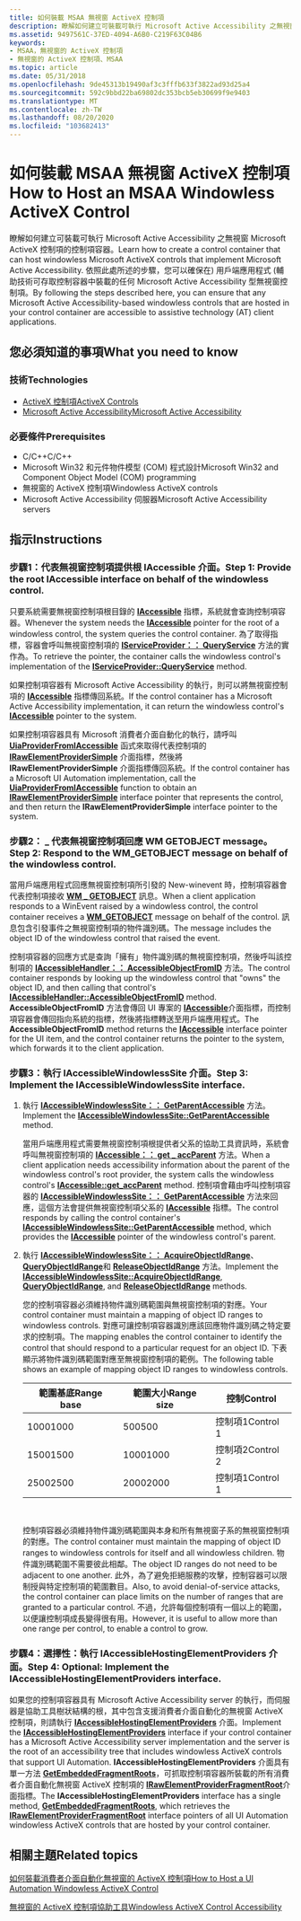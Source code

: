 ```yaml
---
title: 如何裝載 MSAA 無視窗 ActiveX 控制項
description: 瞭解如何建立可裝載可執行 Microsoft Active Accessibility 之無視窗 Microsoft ActiveX 控制項的控制項容器。
ms.assetid: 9497561C-37ED-4094-A6B0-C219F63C04B6
keywords:
- MSAA，無視窗的 ActiveX 控制項
- 無視窗的 ActiveX 控制項、MSAA
ms.topic: article
ms.date: 05/31/2018
ms.openlocfilehash: 9de45313b19490af3c3fffb633f3822ad93d25a4
ms.sourcegitcommit: 592c9bbd22ba69802dc353bcb5eb30699f9e9403
ms.translationtype: MT
ms.contentlocale: zh-TW
ms.lasthandoff: 08/20/2020
ms.locfileid: "103682413"
---
```

# <a name="how-to-host-an-msaa-windowless-activex-control"></a><span data-ttu-id="00b14-105">如何裝載 MSAA 無視窗 ActiveX 控制項</span><span class="sxs-lookup"><span data-stu-id="00b14-105">How to Host an MSAA Windowless ActiveX Control</span></span>

<span data-ttu-id="00b14-106">瞭解如何建立可裝載可執行 Microsoft Active Accessibility 之無視窗 Microsoft ActiveX 控制項的控制項容器。</span><span class="sxs-lookup"><span data-stu-id="00b14-106">Learn how to create a control container that can host windowless Microsoft ActiveX controls that implement Microsoft Active Accessibility.</span></span> <span data-ttu-id="00b14-107">依照此處所述的步驟，您可以確保在) 用戶端應用程式 (輔助技術可存取控制容器中裝載的任何 Microsoft Active Accessibility 型無視窗控制項。</span><span class="sxs-lookup"><span data-stu-id="00b14-107">By following the steps described here, you can ensure that any Microsoft Active Accessibility-based windowless controls that are hosted in your control container are accessible to assistive technology (AT) client applications.</span></span>

## <a name="what-you-need-to-know"></a><span data-ttu-id="00b14-108">您必須知道的事項</span><span class="sxs-lookup"><span data-stu-id="00b14-108">What you need to know</span></span>

### <a name="technologies"></a><span data-ttu-id="00b14-109">技術</span><span class="sxs-lookup"><span data-stu-id="00b14-109">Technologies</span></span>

-   [<span data-ttu-id="00b14-110">ActiveX 控制項</span><span class="sxs-lookup"><span data-stu-id="00b14-110">ActiveX Controls</span></span>](/windows/desktop/com/activex-controls)
-   [<span data-ttu-id="00b14-111">Microsoft Active Accessibility</span><span class="sxs-lookup"><span data-stu-id="00b14-111">Microsoft Active Accessibility</span></span>](microsoft-active-accessibility.md)

### <a name="prerequisites"></a><span data-ttu-id="00b14-112">必要條件</span><span class="sxs-lookup"><span data-stu-id="00b14-112">Prerequisites</span></span>

-   <span data-ttu-id="00b14-113">C/C++</span><span class="sxs-lookup"><span data-stu-id="00b14-113">C/C++</span></span>
-   <span data-ttu-id="00b14-114">Microsoft Win32 和元件物件模型 (COM) 程式設計</span><span class="sxs-lookup"><span data-stu-id="00b14-114">Microsoft Win32 and Component Object Model (COM) programming</span></span>
-   <span data-ttu-id="00b14-115">無視窗的 ActiveX 控制項</span><span class="sxs-lookup"><span data-stu-id="00b14-115">Windowless ActiveX controls</span></span>
-   <span data-ttu-id="00b14-116">Microsoft Active Accessibility 伺服器</span><span class="sxs-lookup"><span data-stu-id="00b14-116">Microsoft Active Accessibility servers</span></span>

## <a name="instructions"></a><span data-ttu-id="00b14-117">指示</span><span class="sxs-lookup"><span data-stu-id="00b14-117">Instructions</span></span>

### <a name="step-1-provide-the-root-iaccessible-interface-on-behalf-of-the-windowless-control"></a><span data-ttu-id="00b14-118">步驟1：代表無視窗控制項提供根 IAccessible 介面。</span><span class="sxs-lookup"><span data-stu-id="00b14-118">Step 1: Provide the root IAccessible interface on behalf of the windowless control.</span></span>

<span data-ttu-id="00b14-119">只要系統需要無視窗控制項根目錄的 [**IAccessible**](/windows/desktop/api/oleacc/nn-oleacc-iaccessible) 指標，系統就會查詢控制項容器。</span><span class="sxs-lookup"><span data-stu-id="00b14-119">Whenever the system needs the [**IAccessible**](/windows/desktop/api/oleacc/nn-oleacc-iaccessible) pointer for the root of a windowless control, the system queries the control container.</span></span> <span data-ttu-id="00b14-120">為了取得指標，容器會呼叫無視窗控制項的 [**IServiceProvider：： QueryService**](/previous-versions/windows/internet-explorer/ie-developer/platform-apis/cc678966(v=vs.85)) 方法的實作為。</span><span class="sxs-lookup"><span data-stu-id="00b14-120">To retrieve the pointer, the container calls the windowless control's implementation of the [**IServiceProvider::QueryService**](/previous-versions/windows/internet-explorer/ie-developer/platform-apis/cc678966(v=vs.85)) method.</span></span>

<span data-ttu-id="00b14-121">如果控制項容器有 Microsoft Active Accessibility 的執行，則可以將無視窗控制項的 [**IAccessible**](/windows/desktop/api/oleacc/nn-oleacc-iaccessible) 指標傳回系統。</span><span class="sxs-lookup"><span data-stu-id="00b14-121">If the control container has a Microsoft Active Accessibility implementation, it can return the windowless control's [**IAccessible**](/windows/desktop/api/oleacc/nn-oleacc-iaccessible) pointer to the system.</span></span>

<span data-ttu-id="00b14-122">如果控制項容器具有 Microsoft 消費者介面自動化的執行，請呼叫 [**UiaProviderFromIAccessible**](/windows/desktop/api/UIAutomationCoreApi/nf-uiautomationcoreapi-uiaproviderfromiaccessible) 函式來取得代表控制項的 [**IRawElementProviderSimple**](/windows/desktop/api/UIAutomationCore/nn-uiautomationcore-irawelementprovidersimple) 介面指標，然後將 **IRawElementProviderSimple** 介面指標傳回系統。</span><span class="sxs-lookup"><span data-stu-id="00b14-122">If the control container has a Microsoft UI Automation implementation, call the [**UiaProviderFromIAccessible**](/windows/desktop/api/UIAutomationCoreApi/nf-uiautomationcoreapi-uiaproviderfromiaccessible) function to obtain an [**IRawElementProviderSimple**](/windows/desktop/api/UIAutomationCore/nn-uiautomationcore-irawelementprovidersimple) interface pointer that represents the control, and then return the **IRawElementProviderSimple** interface pointer to the system.</span></span>

### <a name="step-2-respond-to-the-wm_getobject-message-on-behalf-of-the-windowless-control"></a><span data-ttu-id="00b14-123">步驟2： \_ 代表無視窗控制項回應 WM GETOBJECT message。</span><span class="sxs-lookup"><span data-stu-id="00b14-123">Step 2: Respond to the WM\_GETOBJECT message on behalf of the windowless control.</span></span>

<span data-ttu-id="00b14-124">當用戶端應用程式回應無視窗控制項所引發的 New-winevent 時，控制項容器會代表控制項接收 [**WM \_ GETOBJECT**](wm-getobject.md) 訊息。</span><span class="sxs-lookup"><span data-stu-id="00b14-124">When a client application responds to a WinEvent raised by a windowless control, the control container receives a [**WM\_GETOBJECT**](wm-getobject.md) message on behalf of the control.</span></span> <span data-ttu-id="00b14-125">訊息包含引發事件之無視窗控制項的物件識別碼。</span><span class="sxs-lookup"><span data-stu-id="00b14-125">The message includes the object ID of the windowless control that raised the event.</span></span>

<span data-ttu-id="00b14-126">控制項容器的回應方式是查詢「擁有」物件識別碼的無視窗控制項，然後呼叫該控制項的 [**IAccessibleHandler：： AccessibleObjectFromID**](/windows/desktop/api/Oleacc/nf-oleacc-iaccessiblehandler-accessibleobjectfromid) 方法。</span><span class="sxs-lookup"><span data-stu-id="00b14-126">The control container responds by looking up the windowless control that "owns" the object ID, and then calling that control's [**IAccessibleHandler::AccessibleObjectFromID**](/windows/desktop/api/Oleacc/nf-oleacc-iaccessiblehandler-accessibleobjectfromid) method.</span></span> <span data-ttu-id="00b14-127">**AccessibleObjectFromID** 方法會傳回 UI 專案的 [**IAccessible**](/windows/desktop/api/oleacc/nn-oleacc-iaccessible)介面指標，而控制項容器會傳回指向系統的指標，然後將指標轉送至用戶端應用程式。</span><span class="sxs-lookup"><span data-stu-id="00b14-127">The **AccessibleObjectFromID** method returns the [**IAccessible**](/windows/desktop/api/oleacc/nn-oleacc-iaccessible) interface pointer for the UI item, and the control container returns the pointer to the system, which forwards it to the client application.</span></span>

### <a name="step-3-implement-the-iaccessiblewindowlesssite-interface"></a><span data-ttu-id="00b14-128">步驟3：執行 IAccessibleWindowlessSite 介面。</span><span class="sxs-lookup"><span data-stu-id="00b14-128">Step 3: Implement the IAccessibleWindowlessSite interface.</span></span>

1.  <span data-ttu-id="00b14-129">執行 [**IAccessibleWindowlessSite：： GetParentAccessible**](/windows/desktop/api/oleacc/nf-oleacc-iaccessiblewindowlesssite-getparentaccessible) 方法。</span><span class="sxs-lookup"><span data-stu-id="00b14-129">Implement the [**IAccessibleWindowlessSite::GetParentAccessible**](/windows/desktop/api/oleacc/nf-oleacc-iaccessiblewindowlesssite-getparentaccessible) method.</span></span>

    <span data-ttu-id="00b14-130">當用戶端應用程式需要無視窗控制項根提供者父系的協助工具資訊時，系統會呼叫無視窗控制項的 [**IAccessible：： get \_ accParent**](/windows/desktop/api/Oleacc/nf-oleacc-iaccessible-get_accparent) 方法。</span><span class="sxs-lookup"><span data-stu-id="00b14-130">When a client application needs accessibility information about the parent of the windowless control's root provider, the system calls the windowless control's [**IAccessible::get\_accParent**](/windows/desktop/api/Oleacc/nf-oleacc-iaccessible-get_accparent) method.</span></span> <span data-ttu-id="00b14-131">控制項會藉由呼叫控制項容器的 [**IAccessibleWindowlessSite：： GetParentAccessible**](/windows/desktop/api/oleacc/nf-oleacc-iaccessiblewindowlesssite-getparentaccessible) 方法來回應，這個方法會提供無視窗控制項父系的 [**IAccessible**](/windows/desktop/api/oleacc/nn-oleacc-iaccessible) 指標。</span><span class="sxs-lookup"><span data-stu-id="00b14-131">The control responds by calling the control container's [**IAccessibleWindowlessSite::GetParentAccessible**](/windows/desktop/api/oleacc/nf-oleacc-iaccessiblewindowlesssite-getparentaccessible) method, which provides the [**IAccessible**](/windows/desktop/api/oleacc/nn-oleacc-iaccessible) pointer of the windowless control's parent.</span></span>

2.  <span data-ttu-id="00b14-132">執行 [**IAccessibleWindowlessSite：： AcquireObjectIdRange**](/windows/desktop/api/oleacc/nf-oleacc-iaccessiblewindowlesssite-acquireobjectidrange)、 [**QueryObjectIdRange**](/windows/desktop/api/oleacc/nf-oleacc-iaccessiblewindowlesssite-queryobjectidranges)和 [**ReleaseObjectIdRange**](/windows/desktop/api/oleacc/nf-oleacc-iaccessiblewindowlesssite-releaseobjectidrange) 方法。</span><span class="sxs-lookup"><span data-stu-id="00b14-132">Implement the [**IAccessibleWindowlessSite::AcquireObjectIdRange**](/windows/desktop/api/oleacc/nf-oleacc-iaccessiblewindowlesssite-acquireobjectidrange), [**QueryObjectIdRange**](/windows/desktop/api/oleacc/nf-oleacc-iaccessiblewindowlesssite-queryobjectidranges), and [**ReleaseObjectIdRange**](/windows/desktop/api/oleacc/nf-oleacc-iaccessiblewindowlesssite-releaseobjectidrange) methods.</span></span>

    <span data-ttu-id="00b14-133">您的控制項容器必須維持物件識別碼範圍與無視窗控制項的對應。</span><span class="sxs-lookup"><span data-stu-id="00b14-133">Your control container must maintain a mapping of object ID ranges to windowless controls.</span></span> <span data-ttu-id="00b14-134">對應可讓控制項容器識別應該回應物件識別碼之特定要求的控制項。</span><span class="sxs-lookup"><span data-stu-id="00b14-134">The mapping enables the control container to identify the control that should respond to a particular request for an object ID.</span></span> <span data-ttu-id="00b14-135">下表顯示將物件識別碼範圍對應至無視窗控制項的範例。</span><span class="sxs-lookup"><span data-stu-id="00b14-135">The following table shows an example of mapping object ID ranges to windowless controls.</span></span>

    

    | <span data-ttu-id="00b14-136">範圍基底</span><span class="sxs-lookup"><span data-stu-id="00b14-136">Range base</span></span> | <span data-ttu-id="00b14-137">範圍大小</span><span class="sxs-lookup"><span data-stu-id="00b14-137">Range size</span></span> | <span data-ttu-id="00b14-138">控制</span><span class="sxs-lookup"><span data-stu-id="00b14-138">Control</span></span>   |
    |------------|------------|-----------|
    | <span data-ttu-id="00b14-139">1000</span><span class="sxs-lookup"><span data-stu-id="00b14-139">1000</span></span>       | <span data-ttu-id="00b14-140">500</span><span class="sxs-lookup"><span data-stu-id="00b14-140">500</span></span>        | <span data-ttu-id="00b14-141">控制項1</span><span class="sxs-lookup"><span data-stu-id="00b14-141">Control 1</span></span> |
    | <span data-ttu-id="00b14-142">1500</span><span class="sxs-lookup"><span data-stu-id="00b14-142">1500</span></span>       | <span data-ttu-id="00b14-143">1000</span><span class="sxs-lookup"><span data-stu-id="00b14-143">1000</span></span>       | <span data-ttu-id="00b14-144">控制項2</span><span class="sxs-lookup"><span data-stu-id="00b14-144">Control 2</span></span> |
    | <span data-ttu-id="00b14-145">2500</span><span class="sxs-lookup"><span data-stu-id="00b14-145">2500</span></span>       | <span data-ttu-id="00b14-146">2000</span><span class="sxs-lookup"><span data-stu-id="00b14-146">2000</span></span>       | <span data-ttu-id="00b14-147">控制項1</span><span class="sxs-lookup"><span data-stu-id="00b14-147">Control 1</span></span> |

    

     

    <span data-ttu-id="00b14-148">控制項容器必須維持物件識別碼範圍與本身和所有無視窗子系的無視窗控制項的對應。</span><span class="sxs-lookup"><span data-stu-id="00b14-148">The control container must maintain the mapping of object ID ranges to windowless controls for itself and all windowless children.</span></span> <span data-ttu-id="00b14-149">物件識別碼範圍不需要彼此相鄰。</span><span class="sxs-lookup"><span data-stu-id="00b14-149">The object ID ranges do not need to be adjacent to one another.</span></span> <span data-ttu-id="00b14-150">此外，為了避免拒絕服務的攻擊，控制容器可以限制授與特定控制項的範圍數目。</span><span class="sxs-lookup"><span data-stu-id="00b14-150">Also, to avoid denial-of-service attacks, the control container can place limits on the number of ranges that are granted to a particular control.</span></span> <span data-ttu-id="00b14-151">不過，允許每個控制項有一個以上的範圍，以便讓控制項成長變得很有用。</span><span class="sxs-lookup"><span data-stu-id="00b14-151">However, it is useful to allow more than one range per control, to enable a control to grow.</span></span>

### <a name="step-4-optional-implement-the-iaccessiblehostingelementproviders-interface"></a><span data-ttu-id="00b14-152">步驟4：選擇性：執行 IAccessibleHostingElementProviders 介面。</span><span class="sxs-lookup"><span data-stu-id="00b14-152">Step 4: Optional: Implement the IAccessibleHostingElementProviders interface.</span></span>

<span data-ttu-id="00b14-153">如果您的控制項容器具有 Microsoft Active Accessibility server 的執行，而伺服器是協助工具樹狀結構的根，其中包含支援消費者介面自動化的無視窗 ActiveX 控制項，則請執行 [**IAccessibleHostingElementProviders**](/windows/desktop/api/UIAutomationCore/nn-uiautomationcore-iaccessiblehostingelementproviders) 介面。</span><span class="sxs-lookup"><span data-stu-id="00b14-153">Implement the [**IAccessibleHostingElementProviders**](/windows/desktop/api/UIAutomationCore/nn-uiautomationcore-iaccessiblehostingelementproviders) interface if your control container has a Microsoft Active Accessibility server implementation and the server is the root of an accessibility tree that includes windowless ActiveX controls that support UI Automation.</span></span> <span data-ttu-id="00b14-154">**IAccessibleHostingElementProviders** 介面具有單一方法 [**GetEmbeddedFragmentRoots**](/windows/desktop/api/UIAutomationCore/nf-uiautomationcore-irawelementproviderfragment-getembeddedfragmentroots)，可抓取控制項容器所裝載的所有消費者介面自動化無視窗 ActiveX 控制項的 [**IRawElementProviderFragmentRoot**](/windows/desktop/api/UIAutomationCore/nn-uiautomationcore-irawelementproviderfragmentroot)介面指標。</span><span class="sxs-lookup"><span data-stu-id="00b14-154">The **IAccessibleHostingElementProviders** interface has a single method, [**GetEmbeddedFragmentRoots**](/windows/desktop/api/UIAutomationCore/nf-uiautomationcore-irawelementproviderfragment-getembeddedfragmentroots), which retrieves the [**IRawElementProviderFragmentRoot**](/windows/desktop/api/UIAutomationCore/nn-uiautomationcore-irawelementproviderfragmentroot) interface pointers of all UI Automation windowless ActiveX controls that are hosted by your control container.</span></span>

## <a name="related-topics"></a><span data-ttu-id="00b14-155">相關主題</span><span class="sxs-lookup"><span data-stu-id="00b14-155">Related topics</span></span>

<dl> <dt>

[<span data-ttu-id="00b14-156">如何裝載消費者介面自動化無視窗的 ActiveX 控制項</span><span class="sxs-lookup"><span data-stu-id="00b14-156">How to Host a UI Automation Windowless ActiveX Control</span></span>](host-a-ui-automation-windowless-activex-control.md)
</dt> <dt>

[<span data-ttu-id="00b14-157">無視窗的 ActiveX 控制項協助工具</span><span class="sxs-lookup"><span data-stu-id="00b14-157">Windowless ActiveX Control Accessibility</span></span>](windowless-activex-control-accessibility.md)
</dt> </dl>

 

 
